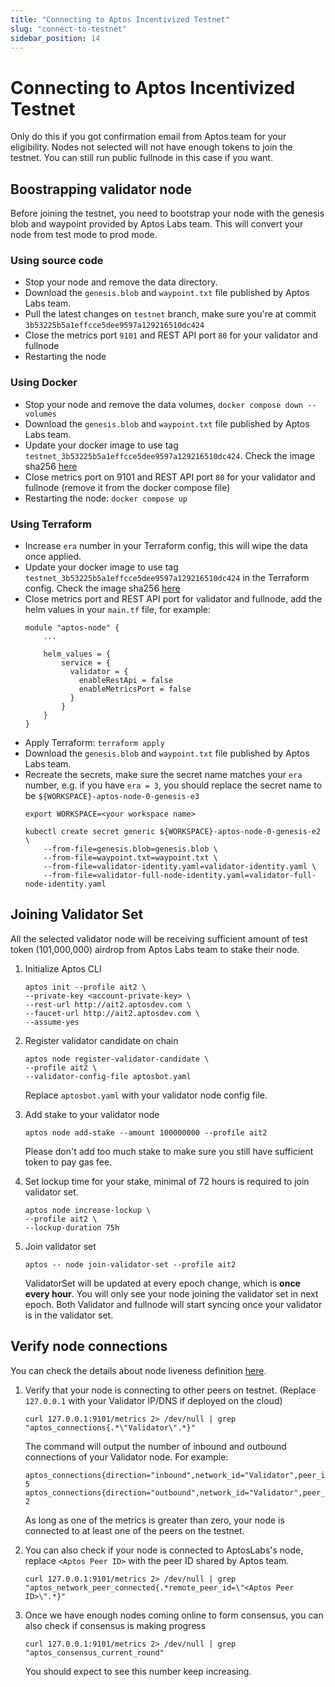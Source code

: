 ```yaml
---
title: "Connecting to Aptos Incentivized Testnet"
slug: "connect-to-testnet"
sidebar_position: 14
---
```


# Connecting to Aptos Incentivized Testnet

Only do this if you got confirmation email from Aptos team for your eligibility. Nodes not selected will not have enough tokens to join the testnet. You can still run public fullnode in this case if you want.

## Boostrapping validator node

Before joining the testnet, you need to bootstrap your node with the genesis blob and waypoint provided by Aptos Labs team. This will convert your node from test mode to prod mode.

### Using source code

- Stop your node and remove the data directory.
- Download the `genesis.blob` and `waypoint.txt` file published by Aptos Labs team.
- Pull the latest changes on `testnet` branch, make sure you're at commit `3b53225b5a1effcce5dee9597a129216510dc424`
- Close the metrics port `9101` and REST API port `80` for your validator and fullnode
- Restarting the node

### Using Docker

- Stop your node and remove the data volumes, `docker compose down --volumes`
- Download the `genesis.blob` and `waypoint.txt` file published by Aptos Labs team.
- Update your docker image to use tag `testnet_3b53225b5a1effcce5dee9597a129216510dc424`. Check the image sha256 [here](https://hub.docker.com/layers/validator/aptoslabs/validator/testnet_3b53225b5a1effcce5dee9597a129216510dc424/images/sha256-1625f70457a6060ae2e64e699274e1ddca02cb7856406a40d1891b6bf84ae072?context=explore)
- Close metrics port on 9101 and REST API port `80` for your validator and fullnode (remove it from the docker compose file)
- Restarting the node: `docker compose up`

### Using Terraform

- Increase `era` number in your Terraform config, this will wipe the data once applied.
- Update your docker image to use tag `testnet_3b53225b5a1effcce5dee9597a129216510dc424` in the Terraform config. Check the image sha256 [here](https://hub.docker.com/layers/validator/aptoslabs/validator/testnet_3b53225b5a1effcce5dee9597a129216510dc424/images/sha256-1625f70457a6060ae2e64e699274e1ddca02cb7856406a40d1891b6bf84ae072?context=explore)
- Close metrics port and REST API port for validator and fullnode, add the helm values in your `main.tf` file, for example:
    ```
    module "aptos-node" {
        ...

        helm_values = {
            service = {
              validator = {
                enableRestApi = false
                enableMetricsPort = false
              }
            }
        }
    }

    ```
- Apply Terraform: `terraform apply`
- Download the `genesis.blob` and `waypoint.txt` file published by Aptos Labs team.
- Recreate the secrets, make sure the secret name matches your `era` number, e.g. if you have `era = 3`, you should replace the secret name to be `${WORKSPACE}-aptos-node-0-genesis-e3`
    ```
    export WORKSPACE=<your workspace name>

    kubectl create secret generic ${WORKSPACE}-aptos-node-0-genesis-e2 \
        --from-file=genesis.blob=genesis.blob \
        --from-file=waypoint.txt=waypoint.txt \
        --from-file=validator-identity.yaml=validator-identity.yaml \
        --from-file=validator-full-node-identity.yaml=validator-full-node-identity.yaml
    ```

## Joining Validator Set

All the selected validator node will be receiving sufficient amount of test token (101,000,000) airdrop from Aptos Labs team to stake their node.

1. Initialize Aptos CLI

    ```
    aptos init --profile ait2 \
    --private-key <account-private-key> \
    --rest-url http://ait2.aptosdev.com \
    --faucet-url http://ait2.aptosdev.com \
    --assume-yes
    ```

2. Register validator candidate on chain

    ```
    aptos node register-validator-candidate \
    --profile ait2 \
    --validator-config-file aptosbot.yaml
    ```

    Replace `aptosbot.yaml` with your validator node config file.

3. Add stake to your validator node

    ```
    aptos node add-stake --amount 100000000 --profile ait2
    ```

    Please don't add too much stake to make sure you still have sufficient token to pay gas fee.

4. Set lockup time for your stake, minimal of 72 hours is required to join validator set.

    ```
    aptos node increase-lockup \
    --profile ait2 \
    --lockup-duration 75h
    ```

5. Join validator set

    ```
    aptos -- node join-validator-set --profile ait2
    ```

    ValidatorSet will be updated at every epoch change, which is **once every hour**. You will only see your node joining the validator set in next epoch. Both Validator and fullnode will start syncing once your validator is in the validator set.


## Verify node connections

You can check the details about node liveness definition [here](https://aptos.dev/reference/node-liveness-criteria/#verifying-the-liveness-of-your-node).

1. Verify that your node is connecting to other peers on testnet. (Replace `127.0.0.1` with your Validator IP/DNS if deployed on the cloud)

    ```
    curl 127.0.0.1:9101/metrics 2> /dev/null | grep "aptos_connections{.*\"Validator\".*}"
    ```

    The command will output the number of inbound and outbound connections of your Validator node. For example:

    ```
    aptos_connections{direction="inbound",network_id="Validator",peer_id="2a40eeab",role_type="validator"} 5
    aptos_connections{direction="outbound",network_id="Validator",peer_id="2a40eeab",role_type="validator"} 2
    ```

    As long as one of the metrics is greater than zero, your node is connected to at least one of the peers on the testnet.

2. You can also check if your node is connected to AptosLabs's node, replace `<Aptos Peer ID>` with the peer ID shared by Aptos team.

    ```
    curl 127.0.0.1:9101/metrics 2> /dev/null | grep "aptos_network_peer_connected{.*remote_peer_id=\"<Aptos Peer ID>\".*}"
    ```

3. Once we have enough nodes coming online to form consensus, you can also check if consensus is making progress

    ```
    curl 127.0.0.1:9101/metrics 2> /dev/null | grep "aptos_consensus_current_round"
    ```

    You should expect to see this number keep increasing.
